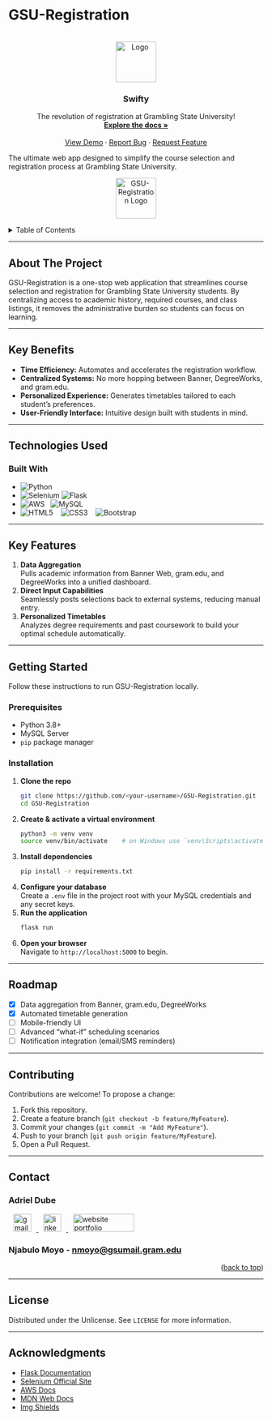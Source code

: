 # GSU-Registration

<!-- PROJECT LOGO -->
<br />
<div align="center">
  <a href="https://github.com/othneildrew/Best-README-Template">
    <img src="images/logo.png" alt="Logo" width="80" height="80">
  </a>

  <h3 align="center">Swifty</h3>

  <p align="center">
    The revolution of registration at Grambling State University!
    <br />
    <a href=""><strong>Explore the docs »</strong></a>
    <br />
    <br />
    <a href="https://github.com/othneildrew/Best-README-Template">View Demo</a>
    &middot;
    <a href="https://github.com/othneildrew/Best-README-Template/issues/new?labels=bug&template=bug-report---.md">Report Bug</a>
    &middot;
    <a href="https://github.com/othneildrew/Best-README-Template/issues/new?labels=enhancement&template=feature-request---.md">Request Feature</a>
  </p>
</div>




The ultimate web app designed to simplify the course selection and registration process at Grambling State University.

<p align="center">
  <img src="images/logo.png" alt="GSU-Registration Logo" width="80" height="80">
</p>

<details>
  <summary>Table of Contents</summary>
  <ol>
    <li><a href="#about-the-project">About The Project</a></li>
    <li><a href="#key-benefits">Key Benefits</a></li>
    <li><a href="#technologies-used">Technologies Used</a></li>
    <li><a href="#key-features">Key Features</a></li>
    <li><a href="#getting-started">Getting Started</a>
      <ul>
        <li><a href="#prerequisites">Prerequisites</a></li>
        <li><a href="#installation">Installation</a></li>
      </ul>
    </li>
    <li><a href="#roadmap">Roadmap</a></li>
    <li><a href="#contributing">Contributing</a></li>
    <li><a href="#license">License</a></li>
    <li><a href="#acknowledgments">Acknowledgments</a></li>
  </ol>
</details>

---

## About The Project

GSU-Registration is a one-stop web application that streamlines course selection and registration for Grambling State University students. By centralizing access to academic history, required courses, and class listings, it removes the administrative burden so students can focus on learning.

---

## Key Benefits

- **Time Efficiency:** Automates and accelerates the registration workflow.  
- **Centralized Systems:** No more hopping between Banner, DegreeWorks, and gram.edu.  
- **Personalized Experience:** Generates timetables tailored to each student’s preferences.  
- **User-Friendly Interface:** Intuitive design built with students in mind.

---

## Technologies Used

### Built With
* ![Python][python]
* ![Selenium][selenium] ![Flask][flask]
* ![AWS][aws] &nbsp; ![MySQL][mysql]
* ![HTML5][html5] &nbsp;&nbsp; ![CSS3][css3] &nbsp;&nbsp; ![Bootstrap][Bootstrap]


---

## Key Features

1. **Data Aggregation**  
   Pulls academic information from Banner Web, gram.edu, and DegreeWorks into a unified dashboard.  
2. **Direct Input Capabilities**  
   Seamlessly posts selections back to external systems, reducing manual entry.  
3. **Personalized Timetables**  
   Analyzes degree requirements and past coursework to build your optimal schedule automatically.

---

## Getting Started

Follow these instructions to run GSU-Registration locally.

### Prerequisites

- Python 3.8+  
- MySQL Server  
- `pip` package manager  

### Installation

1. **Clone the repo**
   ```bash
   git clone https://github.com/<your-username>/GSU-Registration.git
   cd GSU-Registration
   ```
2. **Create & activate a virtual environment**
   ```bash
   python3 -m venv venv
   source venv/bin/activate    # on Windows use `venv\Scripts\activate`
   ```
3. **Install dependencies**
   ```bash
   pip install -r requirements.txt
   ```
4. **Configure your database**  
   Create a `.env` file in the project root with your MySQL credentials and any secret keys.
5. **Run the application**
   ```bash
   flask run
   ```
6. **Open your browser**  
   Navigate to `http://localhost:5000` to begin.

---

## Roadmap

- [x] Data aggregation from Banner, gram.edu, DegreeWorks  
- [x] Automated timetable generation  
- [ ] Mobile-friendly UI  
- [ ] Advanced “what-if” scheduling scenarios  
- [ ] Notification integration (email/SMS reminders)

---

## Contributing

Contributions are welcome! To propose a change:

1. Fork this repository.  
2. Create a feature branch (`git checkout -b feature/MyFeature`).  
3. Commit your changes (`git commit -m "Add MyFeature"`).  
4. Push to your branch (`git push origin feature/MyFeature`).  
5. Open a Pull Request.

---

## Contact

### Adriel Dube 
<div align="left">
  <a href="mailto:adrtdube@gmail.com" target="_blank">
    <img src="https://img.shields.io/static/v1?message=Gmail&logo=gmail&label=&color=D14836&logoColor=white&labelColor=&style=for-the-badge" height="35" alt="gmail logo" hspace="10"/>
  </a>

  <a href="https://www.linkedin.com/in/adrieltdube/" target="_blank">
    <img src="https://img.shields.io/static/v1?message=LinkedIn&logo=linkedin&label=&color=0077B5&logoColor=white&labelColor=&style=for-the-badge" height="35" alt="linkedin logo" hspace="10" />
  </a>
  
  <a href="https://adrdube.github.io/" target="_blank">
    <img src="https://imgur.com/aQG90R1.png" height="35"  width="120" alt="website portfolio" hspace="10"/>
  </a>
</div>

### Njabulo Moyo - nmoyo@gsumail.gram.edu

<p align="right">(<a href="#readme-top">back to top</a>)</p>

---

## License

Distributed under the Unlicense. See `LICENSE` for more information.

---

## Acknowledgments

* [Flask Documentation](https://flask.palletsprojects.com/)  
* [Selenium Official Site](https://www.selenium.dev/)  
* [AWS Docs](https://docs.aws.amazon.com/)  
* [MDN Web Docs](https://developer.mozilla.org/)  
* [Img Shields](https://shields.io/)

  
<!-- badge definitions -->
[python]:       https://img.shields.io/badge/Python-3776AB.svg?style=for-the-badge&logo=python&logoColor=white
[selenium]:     https://img.shields.io/badge/Selenium-43B02A.svg?style=for-the-badge&logo=selenium&logoColor=white
[swift]:        https://img.shields.io/badge/Swift-FA7343.svg?style=for-the-badge&logo=swift&logoColor=white
[cpp]:          https://img.shields.io/badge/C%2B%2B-00599C.svg?style=for-the-badge&logo=c%2B%2B&logoColor=white

[aws]:          https://img.shields.io/badge/Amazon%20AWS-232F3E.svg?style=for-the-badge&logo=amazonaws&logoColor=white
[flask]:        https://img.shields.io/badge/Flask-000000.svg?style=for-the-badge&logo=flask&logoColor=white
[vscode]:       https://img.shields.io/badge/VS%20Code-007ACC.svg?style=for-the-badge&logo=visualstudiocode&logoColor=white
[xcode]:        https://img.shields.io/badge/Xcode-147EFB.svg?style=for-the-badge&logo=xcode&logoColor=white

[mysql]:        https://img.shields.io/badge/MySQL-4479A1.svg?style=for-the-badge&logo=mysql&logoColor=white
[postgresql]:   https://img.shields.io/badge/PostgreSQL-336791.svg?style=for-the-badge&logo=postgresql&logoColor=white
[mongodb]:      https://img.shields.io/badge/MongoDB-47A248.svg?style=for-the-badge&logo=mongodb&logoColor=white
[html5]:        https://img.shields.io/badge/HTML5-E34F26.svg?style=for-the-badge&logo=html5&logoColor=white
[css3]:         https://img.shields.io/badge/CSS3-1572B6.svg?style=for-the-badge&logo=css3&logoColor=white
[Bootstrap]:    https://img.shields.io/badge/Bootstrap-563D7C.svg?style=for-the-badge&logo=bootstrap&logoColor=white

